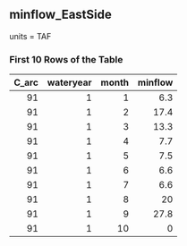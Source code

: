 ## minflow_EastSide
units = TAF

### First 10 Rows of the Table
|   C_arc |   wateryear |   month |   minflow |
|--------:|------------:|--------:|----------:|
|      91 |           1 |       1 |       6.3 |
|      91 |           1 |       2 |      17.4 |
|      91 |           1 |       3 |      13.3 |
|      91 |           1 |       4 |       7.7 |
|      91 |           1 |       5 |       7.5 |
|      91 |           1 |       6 |       6.6 |
|      91 |           1 |       7 |       6.6 |
|      91 |           1 |       8 |      20   |
|      91 |           1 |       9 |      27.8 |
|      91 |           1 |      10 |       0   |
